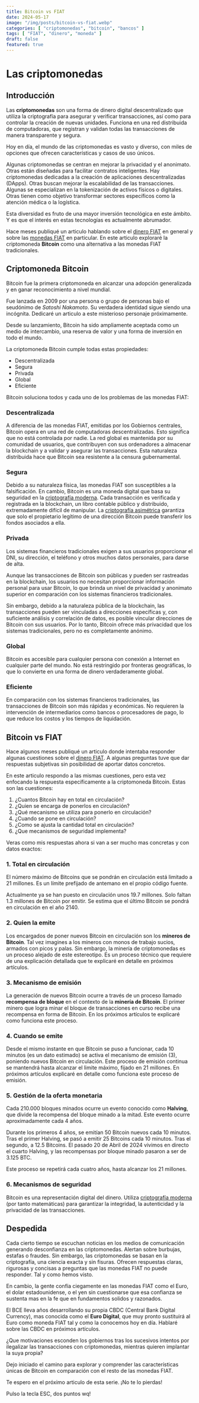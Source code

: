 ```yaml
---
title: Bitcoin vs FIAT
date: 2024-05-17
image: "/img/posts/bitcoin-vs-fiat.webp"
categories: [ "criptomonedas", "bitcoin", "bancos" ]
tags: [ "FIAT", "dinero", "moneda" ]
draft: false
featured: true
---
```


# Las criptomonedas

## Introducción

Las **criptomonedas** son una forma de dinero digital descentralizado que utiliza la criptografía para asegurar y verificar transacciones, así como para controlar la creación de nuevas unidades. Funciona en una red distribuida de computadoras, que registran y validan todas las transacciones de manera transparente y segura.

Hoy en día, el mundo de las criptomonedas es vasto y diverso, con miles de opciones que ofrecen características y casos de uso únicos.

Algunas criptomonedas se centran en mejorar la privacidad y el anonimato. Otras están diseñadas para facilitar contratos inteligentes. Hay criptomonedas dedicadas a la creación de aplicaciones descentralizadas (DApps). Otras buscan mejorar la escalabilidad de las transacciones. Algunas se especializan en la tokenización de activos físicos o digitales. Otras tienen como objetivo transformar sectores específicos como la atención médica o la logística.

Esta diversidad es fruto de una mayor inversión tecnológica en este ámbito. Y es que el interés en estas tecnologías es actualmente abrumador.

Hace meses publiqué un articulo hablando sobre el [dinero FIAT](/post/2024/dinero-fiat) en general y sobre las [monedas FIAT](/post/2024/dinero-fiat) en particular. En este articulo exploraré la criptomoneda **Bitcoin** como una alternativa a las monedas FIAT tradicionales.

## Criptomoneda Bitcoin

Bitcoin fue la primera criptomoneda en alcanzar una adopción generalizada y en ganar reconocimiento a nivel mundial.

Fue lanzada en 2009 por una persona o grupo de personas bajo el seudónimo de *Satoshi Nakamoto*. Su verdadera identidad sigue siendo una incógnita. Dedicaré un articulo a este misterioso personaje próximamente.

Desde su lanzamiento, Bitcoin ha sido ampliamente aceptada como un medio de intercambio, una reserva de valor y una forma de inversión en todo el mundo.

La criptomoneda Bitcoin cumple todas estas propiedades:

- Descentralizada
- Segura
- Privada
- Global
- Eficiente

Bitcoin soluciona todos y cada uno de los problemas de las monedas FIAT:

### Descentralizada

A diferencia de las monedas FIAT, emitidas por los Gobiernos centrales, Bitcoin opera en una red de computadoras descentralizadas. Esto significa que no está controlada por nadie. La red global es mantenida por su comunidad de usuarios, que contribuyen con sus ordenadores a almacenar la blockchain y a validar y asegurar las transacciones. Esta naturaleza distribuida hace que Bitcoin sea resistente a la censura gubernamental.

### Segura

Debido a su naturaleza física, las monedas FIAT son susceptibles a la falsificación. En cambio, Bitcoin es una moneda digital que basa su seguridad en la [criptografía moderna](/post/2024/criptografia-moderna). Cada transacción es verificada y registrada en la blockchain, un libro contable público y distribuido, extremadamente difícil de manipular. La [criptografía asimétrica](/post/2024/criptografia-asimetrica) garantiza que solo el propietario legítimo de una dirección Bitcoin puede transferir los fondos asociados a ella.

### Privada

Los sistemas financieros tradicionales exigen a sus usuarios proporcionar el DNI, su dirección, el teléfono y otros muchos datos personales, para darse de alta.

Aunque las transacciones de Bitcoin son públicas y pueden ser rastreadas en la blockchain, los usuarios no necesitan proporcionar información personal para usar Bitcoin, lo que brinda un nivel de privacidad y anonimato superior en comparación con los sistemas financieros tradicionales.

Sin embargo, debido a la naturaleza pública de la blockchain, las transacciones pueden ser vinculadas a direcciones específicas y, con suficiente análisis y correlación de datos, es posible vincular direcciones de Bitcoin con sus usuarios. Por lo tanto, Bitcoin ofrece más privacidad que los sistemas tradicionales, pero no es completamente anónimo.

### Global

Bitcoin es accesible para cualquier persona con conexión a Internet en cualquier parte del mundo. No está restringido por fronteras geográficas, lo que lo convierte en una forma de dinero verdaderamente global.

### Eficiente

En comparación con los sistemas financieros tradicionales, las transacciones de Bitcoin son más rápidas y económicas. No requieren la intervención de intermediarios como bancos o procesadores de pago, lo que reduce los costos y los tiempos de liquidación.

## Bitcoin vs FIAT

Hace algunos meses publiqué un articulo donde intentaba responder algunas cuestiones sobre el [dinero FIAT](/post/2024/dinero-fiat). A algunas preguntas tuve que dar respuestas subjetivas sin posibilidad de aportar datos concretos.

En este articulo respondo a las mismas cuestiones, pero esta vez enfocando la respuesta específicamente a la criptomoneda Bitcoin. Estas son las cuestiones:

1. ¿Cuantos Bitcoin hay en total en circulación?
2. ¿Quien se encarga de ponerlos en circulación?
3. ¿Qué mecanismo se utiliza para ponerlo en circulación?
4. ¿Cuando se pone en circulación?
5. ¿Como se ajusta la cantidad total en circulación?
6. ¿Que mecanismos de seguridad implementa?

Veras como mis respuestas ahora si van a ser mucho mas concretas y con datos exactos:

### 1. Total en circulación

El número máximo de Bitcoins que se pondrán en circulación está limitado a 21 millones. Es un límite prefijado de antemano en el propio código fuente.

Actualmente ya se han puesto en circulación unos 19.7 millones. Solo faltan 1.3 millones de Bitcoin por emitir. Se estima que el último Bitcoin se pondrá en circulación en el año 2140.

### 2. Quien la emite

Los encargados de poner nuevos Bitcoin en circulación son los **mineros de Bitcoin**. Tal vez imagines a los mineros con monos de trabajo sucios, armados con picos y palas. Sin embargo, la minería de criptomonedas es un proceso alejado de este estereotipo. Es un proceso técnico que requiere de una explicación detallada que te explicaré en detalle en próximos artículos.

### 3. Mecanismo de emisión

La generación de nuevos Bitcoin ocurre a través de un proceso llamado **recompensa de bloque** en el contexto de la **minería de Bitcoin**. El primer minero que logra minar el bloque de transacciones en curso recibe una recompensa en forma de Bitcoin. En los próximos artículos te explicaré como funciona este proceso.

### 4. Cuando se emite

Desde el mismo instante en que Bitcoin se puso a funcionar, cada 10 minutos (es un dato estimado) se activa el mecanismo de emisión (3), poniendo nuevos Bitcoin en circulación. Este proceso de emisión continua se mantendrá hasta alcanzar el limite máximo, fijado en 21 millones. En próximos artículos explicaré en detalle como funciona este proceso de emisión.

### 5. Gestión de la oferta monetaria

Cada 210.000 bloques minados ocurre un evento conocido como **Halving**, que divide la recompensa del bloque minado a la mitad. Este evento ocurre aproximadamente cada 4 años.

Durante los primeros 4 años, se emitían 50 Bitcoin nuevos cada 10 minutos. Tras el primer Halving, se pasó a emitir 25 Bitcoins cada 10 minutos. Tras el segundo, a 12.5 Bitcoins. El pasado 20 de Abril de 2024 vivimos en directo el cuarto Halving, y las recompensas por bloque minado pasaron a ser de 3.125 BTC.

Este proceso se repetirá cada cuatro años, hasta alcanzar los 21 millones.

### 6. Mecanismos de seguridad

Bitcoin es una representación digital del dinero. Utiliza [criptografía moderna](/post/2024/criptografia-moderna) (por tanto matemáticas) para garantizar la integridad, la autenticidad y la privacidad de las transacciones.

## Despedida

Cada cierto tiempo se escuchan noticias en los medios de comunicación generando desconfianza en las criptomonedas. Alertan sobre burbujas, estafas o fraudes. Sin embargo, las criptomonedas se basan en la criptografía, una ciencia exacta y sin fisuras. Ofrecen respuestas claras, rigurosas y concisas a preguntas que las monedas FIAT no puede responder. Tal y como hemos visto.

En cambio, la gente confía ciegamente en las monedas FIAT como el Euro, el dolar estadounidense, o el yen sin cuestionarse que esa confianza se sustenta mas en la fe que en fundamentos solidos y razonados.

El BCE lleva años desarrollando su propia CBDC (Central Bank Digital Currency), mas conocida como el **Euro Digital**, que muy pronto sustituirá al Euro como moneda FIAT tal y como la conocemos hoy en día. Hablaré sobre las CBDC en próximos artículos.

¿Que motivaciones esconden los gobiernos tras los sucesivos intentos por ilegalizar las transacciones con criptomonedas, mientras quieren implantar la suya propia?

Dejo iniciado el camino para explorar y comprender las características únicas de Bitcoin en comparación con el resto de las monedas FIAT.

Te espero en el próximo articulo de esta serie. ¡No te lo pierdas!

Pulso la tecla ESC, dos puntos wq!

